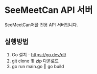 # SeeMeetCan API 서버

SeeMeetCan어플 전용 API 서버입니다.

## 실행방법

1. Go 설치 - https://go.dev/dl/
2. git clone 및 zip 다운로드
3. go run main.go || go build
